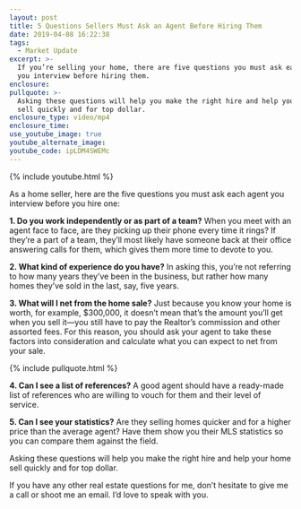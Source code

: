 ```yaml
---
layout: post
title: 5 Questions Sellers Must Ask an Agent Before Hiring Them
date: 2019-04-08 16:22:38
tags:
  - Market Update
excerpt: >-
  If you’re selling your home, there are five questions you must ask each agent
  you interview before hiring them.
enclosure:
pullquote: >-
  Asking these questions will help you make the right hire and help your home
  sell quickly and for top dollar.
enclosure_type: video/mp4
enclosure_time:
use_youtube_image: true
youtube_alternate_image:
youtube_code: ipLDM4SWEMc
---
```


{% include youtube.html %}

As a home seller, here are the five questions you must ask each agent you interview before you hire one:&nbsp;

**1. Do you work independently or as part of a team?** When you meet with an agent face to face, are they picking up their phone every time it rings? If they’re a part of a team, they’ll most likely have someone back at their office answering calls for them, which gives them more time to devote to you.&nbsp;

**2. What kind of experience do you have?** In asking this, you’re not referring to how many years they’ve been in the business, but rather how many homes they’ve sold in the last, say, five years.&nbsp;

**3. What will I net from the home sale?** Just because you know your home is worth, for example, $300,000, it doesn’t mean that’s the amount you’ll get when you sell it—you still have to pay the Realtor’s commission and other assorted fees. For this reason, you should ask your agent to take these factors into consideration and calculate what you can expect to net from your sale.&nbsp;

{% include pullquote.html %}

**4. Can I see a list of references?** A good agent should have a ready-made list of references who are willing to vouch for them and their level of service.&nbsp;

**5. Can I see your statistics?** Are they selling homes quicker and for a higher price than the average agent? Have them show you their MLS statistics so you can compare them against the field.&nbsp;

Asking these questions will help you make the right hire and help your home sell quickly and for top dollar.&nbsp;

If you have any other real estate questions for me, don’t hesitate to give me a call or shoot me an email. I’d love to speak with you.&nbsp;<br>&nbsp;
